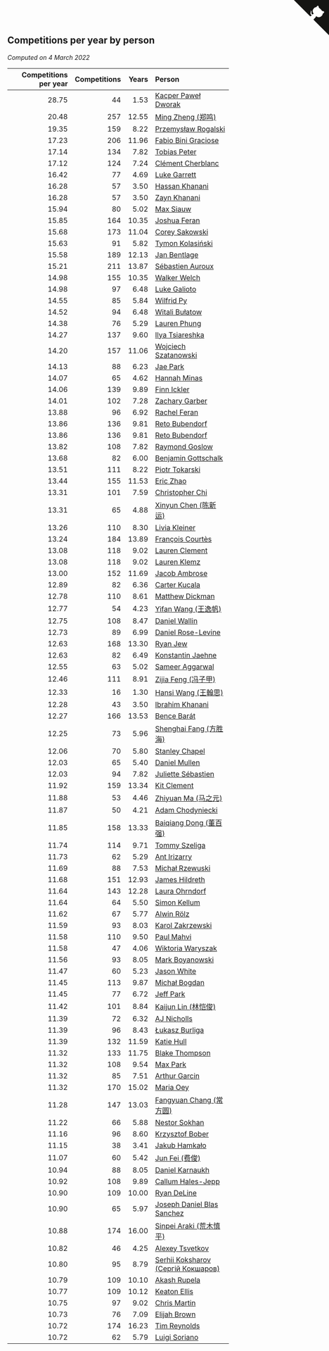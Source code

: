 ## Competitions per year by person

*Computed on  4 March 2022*

| Competitions per year | Competitions | Years | Person |
| ---: | ---: | ---: | :--- |
| 28.75 | 44 | 1.53 | [Kacper Paweł Dworak](https://www.worldcubeassociation.org/persons/2020DWOR01) |
| 20.48 | 257 | 12.55 | [Ming Zheng (郑鸣)](https://www.worldcubeassociation.org/persons/2009ZHEN11) |
| 19.35 | 159 | 8.22 | [Przemysław Rogalski](https://www.worldcubeassociation.org/persons/2013ROGA02) |
| 17.23 | 206 | 11.96 | [Fabio Bini Graciose](https://www.worldcubeassociation.org/persons/2010GRAC02) |
| 17.14 | 134 | 7.82 | [Tobias Peter](https://www.worldcubeassociation.org/persons/2014PETE03) |
| 17.12 | 124 | 7.24 | [Clément Cherblanc](https://www.worldcubeassociation.org/persons/2014CHER05) |
| 16.42 | 77 | 4.69 | [Luke Garrett](https://www.worldcubeassociation.org/persons/2017GARR05) |
| 16.28 | 57 | 3.50 | [Hassan Khanani](https://www.worldcubeassociation.org/persons/2018KHAN26) |
| 16.28 | 57 | 3.50 | [Zayn Khanani](https://www.worldcubeassociation.org/persons/2018KHAN28) |
| 15.94 | 80 | 5.02 | [Max Siauw](https://www.worldcubeassociation.org/persons/2017SIAU02) |
| 15.85 | 164 | 10.35 | [Joshua Feran](https://www.worldcubeassociation.org/persons/2011FERA01) |
| 15.68 | 173 | 11.04 | [Corey Sakowski](https://www.worldcubeassociation.org/persons/2011SAKO01) |
| 15.63 | 91 | 5.82 | [Tymon Kolasiński](https://www.worldcubeassociation.org/persons/2016KOLA02) |
| 15.58 | 189 | 12.13 | [Jan Bentlage](https://www.worldcubeassociation.org/persons/2010BENT01) |
| 15.21 | 211 | 13.87 | [Sébastien Auroux](https://www.worldcubeassociation.org/persons/2008AURO01) |
| 14.98 | 155 | 10.35 | [Walker Welch](https://www.worldcubeassociation.org/persons/2011WELC01) |
| 14.98 | 97 | 6.48 | [Luke Galioto](https://www.worldcubeassociation.org/persons/2015GALI02) |
| 14.55 | 85 | 5.84 | [Wilfrid Py](https://www.worldcubeassociation.org/persons/2016PYWI01) |
| 14.52 | 94 | 6.48 | [Witali Bułatow](https://www.worldcubeassociation.org/persons/2015BUAT01) |
| 14.38 | 76 | 5.29 | [Lauren Phung](https://www.worldcubeassociation.org/persons/2016PHUN02) |
| 14.27 | 137 | 9.60 | [Ilya Tsiareshka](https://www.worldcubeassociation.org/persons/2012TERE01) |
| 14.20 | 157 | 11.06 | [Wojciech Szatanowski](https://www.worldcubeassociation.org/persons/2011SZAT01) |
| 14.13 | 88 | 6.23 | [Jae Park](https://www.worldcubeassociation.org/persons/2015PARK24) |
| 14.07 | 65 | 4.62 | [Hannah Minas](https://www.worldcubeassociation.org/persons/2017MINA04) |
| 14.06 | 139 | 9.89 | [Finn Ickler](https://www.worldcubeassociation.org/persons/2012ICKL01) |
| 14.01 | 102 | 7.28 | [Zachary Garber](https://www.worldcubeassociation.org/persons/2014GARB01) |
| 13.88 | 96 | 6.92 | [Rachel Feran](https://www.worldcubeassociation.org/persons/2015FERA01) |
| 13.86 | 136 | 9.81 | [Reto Bubendorf](https://www.worldcubeassociation.org/persons/2012BUBE01) |
| 13.86 | 136 | 9.81 | [Reto Bubendorf](https://www.worldcubeassociation.org/persons/2012BUBE01) |
| 13.82 | 108 | 7.82 | [Raymond Goslow](https://www.worldcubeassociation.org/persons/2014GOSL01) |
| 13.68 | 82 | 6.00 | [Benjamin Gottschalk](https://www.worldcubeassociation.org/persons/2016GOTT01) |
| 13.51 | 111 | 8.22 | [Piotr Tokarski](https://www.worldcubeassociation.org/persons/2013TOKA01) |
| 13.44 | 155 | 11.53 | [Eric Zhao](https://www.worldcubeassociation.org/persons/2010ZHAO19) |
| 13.31 | 101 | 7.59 | [Christopher Chi](https://www.worldcubeassociation.org/persons/2014CHIC01) |
| 13.31 | 65 | 4.88 | [Xinyun Chen (陈新运)](https://www.worldcubeassociation.org/persons/2017CHEN36) |
| 13.26 | 110 | 8.30 | [Livia Kleiner](https://www.worldcubeassociation.org/persons/2013KLEI03) |
| 13.24 | 184 | 13.89 | [François Courtès](https://www.worldcubeassociation.org/persons/2008COUR01) |
| 13.08 | 118 | 9.02 | [Lauren Clement](https://www.worldcubeassociation.org/persons/2013KLEM01) |
| 13.08 | 118 | 9.02 | [Lauren Klemz](https://www.worldcubeassociation.org/persons/2013KLEM01) |
| 13.00 | 152 | 11.69 | [Jacob Ambrose](https://www.worldcubeassociation.org/persons/2010AMBR01) |
| 12.89 | 82 | 6.36 | [Carter Kucala](https://www.worldcubeassociation.org/persons/2015KUCA01) |
| 12.78 | 110 | 8.61 | [Matthew Dickman](https://www.worldcubeassociation.org/persons/2013DICK01) |
| 12.77 | 54 | 4.23 | [Yifan Wang (王逸帆)](https://www.worldcubeassociation.org/persons/2017WANY29) |
| 12.75 | 108 | 8.47 | [Daniel Wallin](https://www.worldcubeassociation.org/persons/2013WALL03) |
| 12.73 | 89 | 6.99 | [Daniel Rose-Levine](https://www.worldcubeassociation.org/persons/2015ROSE01) |
| 12.63 | 168 | 13.30 | [Ryan Jew](https://www.worldcubeassociation.org/persons/2008JEWR01) |
| 12.63 | 82 | 6.49 | [Konstantin Jaehne](https://www.worldcubeassociation.org/persons/2015JAEH01) |
| 12.55 | 63 | 5.02 | [Sameer Aggarwal](https://www.worldcubeassociation.org/persons/2017AGGA01) |
| 12.46 | 111 | 8.91 | [Zijia Feng (冯子甲)](https://www.worldcubeassociation.org/persons/2013FENG02) |
| 12.33 | 16 | 1.30 | [Hansi Wang (王翰思)](https://www.worldcubeassociation.org/persons/2020WANG19) |
| 12.28 | 43 | 3.50 | [Ibrahim Khanani](https://www.worldcubeassociation.org/persons/2018KHAN27) |
| 12.27 | 166 | 13.53 | [Bence Barát](https://www.worldcubeassociation.org/persons/2008BARA01) |
| 12.25 | 73 | 5.96 | [Shenghai Fang (方胜海)](https://www.worldcubeassociation.org/persons/2016FANG01) |
| 12.06 | 70 | 5.80 | [Stanley Chapel](https://www.worldcubeassociation.org/persons/2016CHAP04) |
| 12.03 | 65 | 5.40 | [Daniel Mullen](https://www.worldcubeassociation.org/persons/2016MULL04) |
| 12.03 | 94 | 7.82 | [Juliette Sébastien](https://www.worldcubeassociation.org/persons/2014SEBA01) |
| 11.92 | 159 | 13.34 | [Kit Clement](https://www.worldcubeassociation.org/persons/2008CLEM01) |
| 11.88 | 53 | 4.46 | [Zhiyuan Ma (马之元)](https://www.worldcubeassociation.org/persons/2017MAZH04) |
| 11.87 | 50 | 4.21 | [Adam Chodyniecki](https://www.worldcubeassociation.org/persons/2017CHOD02) |
| 11.85 | 158 | 13.33 | [Baiqiang Dong (董百强)](https://www.worldcubeassociation.org/persons/2008DONG06) |
| 11.74 | 114 | 9.71 | [Tommy Szeliga](https://www.worldcubeassociation.org/persons/2012SZEL01) |
| 11.73 | 62 | 5.29 | [Ant Irizarry](https://www.worldcubeassociation.org/persons/2016IRIZ02) |
| 11.69 | 88 | 7.53 | [Michał Rzewuski](https://www.worldcubeassociation.org/persons/2014RZEW01) |
| 11.68 | 151 | 12.93 | [James Hildreth](https://www.worldcubeassociation.org/persons/2009HILD01) |
| 11.64 | 143 | 12.28 | [Laura Ohrndorf](https://www.worldcubeassociation.org/persons/2009OHRN01) |
| 11.64 | 64 | 5.50 | [Simon Kellum](https://www.worldcubeassociation.org/persons/2016KELL12) |
| 11.62 | 67 | 5.77 | [Alwin Rölz](https://www.worldcubeassociation.org/persons/2016ROLZ01) |
| 11.59 | 93 | 8.03 | [Karol Zakrzewski](https://www.worldcubeassociation.org/persons/2014ZAKR01) |
| 11.58 | 110 | 9.50 | [Paul Mahvi](https://www.worldcubeassociation.org/persons/2012MAHV01) |
| 11.58 | 47 | 4.06 | [Wiktoria Waryszak](https://www.worldcubeassociation.org/persons/2018WARY01) |
| 11.56 | 93 | 8.05 | [Mark Boyanowski](https://www.worldcubeassociation.org/persons/2014BOYA01) |
| 11.47 | 60 | 5.23 | [Jason White](https://www.worldcubeassociation.org/persons/2016WHIT16) |
| 11.45 | 113 | 9.87 | [Michał Bogdan](https://www.worldcubeassociation.org/persons/2012BOGD01) |
| 11.45 | 77 | 6.72 | [Jeff Park](https://www.worldcubeassociation.org/persons/2015PARK08) |
| 11.42 | 101 | 8.84 | [Kaijun Lin (林恺俊)](https://www.worldcubeassociation.org/persons/2013LINK01) |
| 11.39 | 72 | 6.32 | [AJ Nicholls](https://www.worldcubeassociation.org/persons/2015NICH04) |
| 11.39 | 96 | 8.43 | [Łukasz Burliga](https://www.worldcubeassociation.org/persons/2013BURL01) |
| 11.39 | 132 | 11.59 | [Katie Hull](https://www.worldcubeassociation.org/persons/2010HULL01) |
| 11.32 | 133 | 11.75 | [Blake Thompson](https://www.worldcubeassociation.org/persons/2010THOM03) |
| 11.32 | 108 | 9.54 | [Max Park](https://www.worldcubeassociation.org/persons/2012PARK03) |
| 11.32 | 85 | 7.51 | [Arthur Garcin](https://www.worldcubeassociation.org/persons/2014GARC27) |
| 11.32 | 170 | 15.02 | [Maria Oey](https://www.worldcubeassociation.org/persons/2007OEYM01) |
| 11.28 | 147 | 13.03 | [Fangyuan Chang (常方圆)](https://www.worldcubeassociation.org/persons/2009CHAN04) |
| 11.22 | 66 | 5.88 | [Nestor Sokhan](https://www.worldcubeassociation.org/persons/2016SOKH01) |
| 11.16 | 96 | 8.60 | [Krzysztof Bober](https://www.worldcubeassociation.org/persons/2013BOBE01) |
| 11.15 | 38 | 3.41 | [Jakub Hamkało](https://www.worldcubeassociation.org/persons/2018HAMK01) |
| 11.07 | 60 | 5.42 | [Jun Fei (费俊)](https://www.worldcubeassociation.org/persons/2016FEIJ02) |
| 10.94 | 88 | 8.05 | [Daniel Karnaukh](https://www.worldcubeassociation.org/persons/2014KARN02) |
| 10.92 | 108 | 9.89 | [Callum Hales-Jepp](https://www.worldcubeassociation.org/persons/2012HALE01) |
| 10.90 | 109 | 10.00 | [Ryan DeLine](https://www.worldcubeassociation.org/persons/2012DELI01) |
| 10.90 | 65 | 5.97 | [Joseph Daniel Blas Sanchez](https://www.worldcubeassociation.org/persons/2016SANC08) |
| 10.88 | 174 | 16.00 | [Sinpei Araki (荒木慎平)](https://www.worldcubeassociation.org/persons/2006ARAK01) |
| 10.82 | 46 | 4.25 | [Alexey Tsvetkov](https://www.worldcubeassociation.org/persons/2017TSVE02) |
| 10.80 | 95 | 8.79 | [Serhii Koksharov (Сергій Кокшаров)](https://www.worldcubeassociation.org/persons/2013KOKS01) |
| 10.79 | 109 | 10.10 | [Akash Rupela](https://www.worldcubeassociation.org/persons/2012RUPE01) |
| 10.77 | 109 | 10.12 | [Keaton Ellis](https://www.worldcubeassociation.org/persons/2012ELLI01) |
| 10.75 | 97 | 9.02 | [Chris Martin](https://www.worldcubeassociation.org/persons/2013MART03) |
| 10.73 | 76 | 7.09 | [Elijah Brown](https://www.worldcubeassociation.org/persons/2015BROW03) |
| 10.72 | 174 | 16.23 | [Tim Reynolds](https://www.worldcubeassociation.org/persons/2005REYN01) |
| 10.72 | 62 | 5.79 | [Luigi Soriano](https://www.worldcubeassociation.org/persons/2016SORI04) |


<a href="https://github.com/jonatanklosko/wca_statistics" class="github-corner" aria-label="View source on Github"><svg width="80" height="80" viewBox="0 0 250 250" style="fill:#151513; color:#fff; position: absolute; top: 0; border: 0; right: 0;" aria-hidden="true"><path d="M0,0 L115,115 L130,115 L142,142 L250,250 L250,0 Z"></path><path d="M128.3,109.0 C113.8,99.7 119.0,89.6 119.0,89.6 C122.0,82.7 120.5,78.6 120.5,78.6 C119.2,72.0 123.4,76.3 123.4,76.3 C127.3,80.9 125.5,87.3 125.5,87.3 C122.9,97.6 130.6,101.9 134.4,103.2" fill="currentColor" style="transform-origin: 130px 106px;" class="octo-arm"></path><path d="M115.0,115.0 C114.9,115.1 118.7,116.5 119.8,115.4 L133.7,101.6 C136.9,99.2 139.9,98.4 142.2,98.6 C133.8,88.0 127.5,74.4 143.8,58.0 C148.5,53.4 154.0,51.2 159.7,51.0 C160.3,49.4 163.2,43.6 171.4,40.1 C171.4,40.1 176.1,42.5 178.8,56.2 C183.1,58.6 187.2,61.8 190.9,65.4 C194.5,69.0 197.7,73.2 200.1,77.6 C213.8,80.2 216.3,84.9 216.3,84.9 C212.7,93.1 206.9,96.0 205.4,96.6 C205.1,102.4 203.0,107.8 198.3,112.5 C181.9,128.9 168.3,122.5 157.7,114.1 C157.9,116.9 156.7,120.9 152.7,124.9 L141.0,136.5 C139.8,137.7 141.6,141.9 141.8,141.8 Z" fill="currentColor" class="octo-body"></path></svg></a><style>.github-corner:hover .octo-arm{animation:octocat-wave 560ms ease-in-out}@keyframes octocat-wave{0%,100%{transform:rotate(0)}20%,60%{transform:rotate(-25deg)}40%,80%{transform:rotate(10deg)}}@media (max-width:500px){.github-corner:hover .octo-arm{animation:none}.github-corner .octo-arm{animation:octocat-wave 560ms ease-in-out}}</style>
